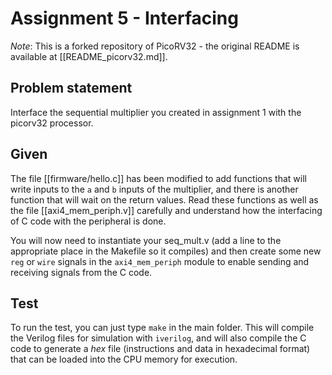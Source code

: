 
# Assignment 5 - Interfacing

*Note*: This is a forked repository of PicoRV32 - the original README is available at [[README_picorv32.md]].

## Problem statement
Interface the sequential multiplier you created in assignment 1 with the picorv32 processor.

## Given
The file [[firmware/hello.c]] has been modified to add functions that will write inputs to the `a` and `b` inputs of the multiplier, and there is another function that will wait on the return values.  Read these functions as well as the file [[axi4_mem_periph.v]] carefully and understand how the interfacing of C code with the peripheral is done.

You will now need to instantiate your seq_mult.v (add a line to the appropriate place in the Makefile so it compiles) and then create some new `reg` or `wire` signals in the `axi4_mem_periph` module to enable sending and receiving signals from the C code.

## Test
To run the test, you can just type `make` in the main folder.  This will compile the Verilog files for simulation with `iverilog`, and will also compile the C code to generate a *hex* file (instructions and data in hexadecimal format) that can be loaded into the CPU memory for execution.
